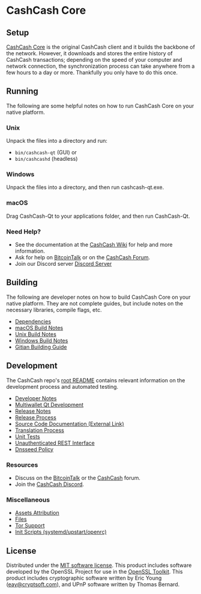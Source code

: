 CashCash Core
=============

Setup
---------------------
[CashCash Core](http://cashcash.org/wallet) is the original CashCash client and it builds the backbone of the network. However, it downloads and stores the entire history of CashCash transactions; depending on the speed of your computer and network connection, the synchronization process can take anywhere from a few hours to a day or more. Thankfully you only have to do this once.

Running
---------------------
The following are some helpful notes on how to run CashCash Core on your native platform.

### Unix

Unpack the files into a directory and run:

- `bin/cashcash-qt` (GUI) or
- `bin/cashcashd` (headless)

### Windows

Unpack the files into a directory, and then run cashcash-qt.exe.

### macOS

Drag CashCash-Qt to your applications folder, and then run CashCash-Qt.

### Need Help?

* See the documentation at the [CashCash Wiki](https://github.com/CashCash-Project/CashCash/wiki)
for help and more information.
* Ask for help on [BitcoinTalk](https://bitcointalk.org/index.php?topic=1262920.0) or on the [CashCash Forum](http://forum.cashcash.org/).
* Join our Discord server [Discord Server](https://discord.cashcash.org)

Building
---------------------
The following are developer notes on how to build CashCash Core on your native platform. They are not complete guides, but include notes on the necessary libraries, compile flags, etc.

- [Dependencies](dependencies.md)
- [macOS Build Notes](build-osx.md)
- [Unix Build Notes](build-unix.md)
- [Windows Build Notes](build-windows.md)
- [Gitian Building Guide](gitian-building.md)

Development
---------------------
The CashCash repo's [root README](/README.md) contains relevant information on the development process and automated testing.

- [Developer Notes](developer-notes.md)
- [Multiwallet Qt Development](multiwallet-qt.md)
- [Release Notes](release-notes.md)
- [Release Process](release-process.md)
- [Source Code Documentation (External Link)](https://www.fuzzbawls.pw/cashcash/doxygen/)
- [Translation Process](translation_process.md)
- [Unit Tests](unit-tests.md)
- [Unauthenticated REST Interface](REST-interface.md)
- [Dnsseed Policy](dnsseed-policy.md)

### Resources
* Discuss on the [BitcoinTalk](https://bitcointalk.org/index.php?topic=1262920.0) or the [CashCash](http://forum.cashcash.org/) forum.
* Join the [CashCash Discord](https://discord.cashcash.org).

### Miscellaneous
- [Assets Attribution](assets-attribution.md)
- [Files](files.md)
- [Tor Support](tor.md)
- [Init Scripts (systemd/upstart/openrc)](init.md)

License
---------------------
Distributed under the [MIT software license](/COPYING).
This product includes software developed by the OpenSSL Project for use in the [OpenSSL Toolkit](https://www.openssl.org/). This product includes
cryptographic software written by Eric Young ([eay@cryptsoft.com](mailto:eay@cryptsoft.com)), and UPnP software written by Thomas Bernard.
